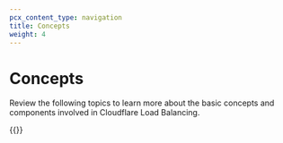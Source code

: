 ```yaml
---
pcx_content_type: navigation
title: Concepts
weight: 4
---
```


# Concepts

Review the following topics to learn more about the basic concepts and components involved in Cloudflare Load Balancing.

{{<directory-listing>}}
